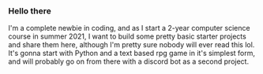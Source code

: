 ### Hello there

I'm a complete newbie in coding, and as I start a 2-year computer science course in summer 2021, I want to build some pretty basic starter projects and share them here, although I'm pretty sure nobody will ever read this lol. 
It's gonna start with Python and a text based rpg game in it's simplest form, and will probably go on from there with a discord bot as a second project.

<!--
**turw41th/turw41th** is a ✨ _special_ ✨ repository because its `README.md` (this file) appears on your GitHub profile.

Here are some ideas to get you started:

- 🔭 I’m currently working on ...
- 🌱 I’m currently learning ...
- 👯 I’m looking to collaborate on ...
- 🤔 I’m looking for help with ...
- 💬 Ask me about ...
- 📫 How to reach me: ...
- 😄 Pronouns: ...
- ⚡ Fun fact: ...
-->
